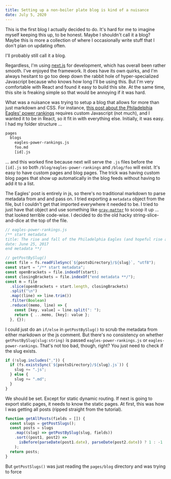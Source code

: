 ```yaml
---
title: Setting up a non-boiler plate blog is kind of a nuisance
date: July 5, 2020
---
```


This is the first blog I actually decided to do. It's hard for me to imagine myself keeping this up, to be honest. Maybe I shouldn't call it a blog? Maybe this is more a collection of where I occasionally write stuff that I don't plan on updating often.

I'll probably still call it a blog.

Regardless, I'm using [next.js](https://nextjs.org/) for development, which has overall been rather smooth. I've enjoyed the framework. It does have its own quirks, and I'm always hesitant to go too deep down the rabbit hole of hyper-specialized Javascript because who knows how long I'll be using this. But I'm very comfortable with React and found it easy to build this site. At the same time, this site is freaking simple so that would be annoying if it was hard.

What was a nuisance was trying to setup a blog that allows for more than just markdown and CSS. For instance, [this post about the Philadelphia Eagles' power rankings](/blog/eagles-power-rankings) requires custom Javascript (not much), and I wanted it to be in React, so it fit in with everything else. Initially, it was easy. I had my folder structure ...

```bash
pages
  blogs
    eagles-power-rankings.js
    foo.md
    [id].js
```

... and this worked fine because next will serve the `.js` files before the `[id].js` so both `/blog/eagles-power-rankings` and `/blog/foo` will exist. It's easy to have custom pages and blog pages. The trick was having custom blog pages that show up automatically in the blog feeds without having to add it to a list.

The Eagles' post is entirely in js, so there's no traditional markdown to parse metadata from and and pass on. I tried exporting a `metadata` object from the file, but I couldn't get that imported everywhere it needed to be. I tried to just have that object and use something like [`gray-matter`](https://www.npmjs.com/package/gray-matter) to scoop it up ... that looked terrible code-wise. I decided to do the old hacky string-slice-and-dice at the top of the file.

```js
// eagles-power-rankings.js
/** start metadata
title: The rise and fall of the Philadelphia Eagles (and hopeful rise again)
date: June 25, 2017
end metadata **/

// getPostBySlug()
const file = fs.readFileSync(`${postsDirectory}/${slug}`, "utf8");
const start = "/** start metadata";
const openBrackets = file.indexOf(start);
const closingBrackets = file.indexOf("end metadata **/");
const m = file
  .slice(openBrackets + start.length, closingBrackets)
  .split("\n")
  .map((line) => line.trim())
  .filter(Boolean)
  .reduce((memo, line) => {
    const [key, value] = line.split(": ");
    return { ...memo, [key]: value };
  }, {});
```

I could just do an `if/else` in `getPostBySlug()` to scrub the metadata from either markdown or the js comment. But there's no consistency on whether `getPostBySlug(slug:string)` is passed `eagles-power-rankings.js` or `eagles-power-rankings`. That's not too bad, though, right? You just need to check if the slug exists.

```js
if (!slug.includes(".")) {
  if (fs.existsSync(`${postsDirectory}/${slug}.js`)) {
    slug += ".js";
  } else {
    slug += ".md";
  }
}
```

We should be set. Except for static dynamic routing. If next is going to export static pages, it needs to know the static pages. At first, this was how I was getting all posts (ripped straight from the tutorial).

```js
function getAllPosts(fields = []) {
  const slugs = getPostSlugs();
  const posts = slugs
    .map((slug) => getPostBySlug(slug, fields))
    .sort((post1, post2) =>
      isBefore(parseDate(post1.date), parseDate(post2.date)) ? 1 : -1
    );
  return posts;
}
```

But `getPostSlugs()` was just reading the `pages/blog` directory and was trying to force
